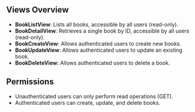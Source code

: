 ## Views Overview

- **BookListView**: Lists all books, accessible by all users (read-only).
- **BookDetailView**: Retrieves a single book by ID, accessible by all users (read-only).
- **BookCreateView**: Allows authenticated users to create new books.
- **BookUpdateView**: Allows authenticated users to update an existing book.
- **BookDeleteView**: Allows authenticated users to delete a book.

## Permissions

- Unauthenticated users can only perform read operations (GET).
- Authenticated users can create, update, and delete books.
